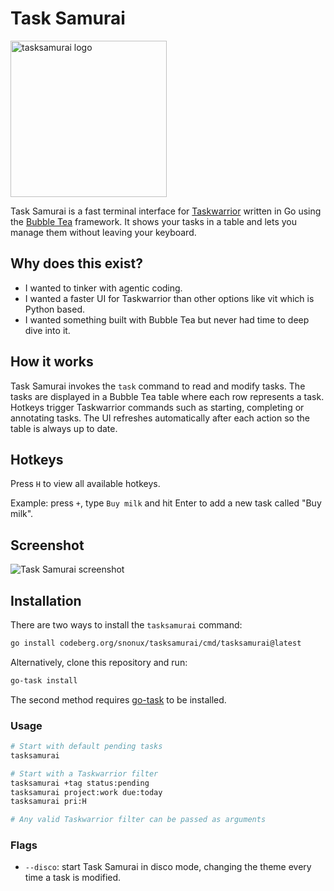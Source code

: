 # Task Samurai

<img src="logo.png" alt="tasksamurai logo" width="250" />

Task Samurai is a fast terminal interface for [Taskwarrior](https://taskwarrior.org/) written in Go using the [Bubble Tea](https://github.com/charmbracelet/bubbletea) framework. It shows your tasks in a table and lets you manage them without leaving your keyboard.

## Why does this exist?

- I wanted to tinker with agentic coding.
- I wanted a faster UI for Taskwarrior than other options like vit which is Python based.
- I wanted something built with Bubble Tea but never had time to deep dive into it.

## How it works

Task Samurai invokes the `task` command to read and modify tasks. The tasks are displayed in a Bubble Tea table where each row represents a task. Hotkeys trigger Taskwarrior commands such as starting, completing or annotating tasks. The UI refreshes automatically after each action so the table is always up to date.

## Hotkeys

Press `H` to view all available hotkeys.

Example: press `+`, type `Buy milk` and hit Enter to add a new task called "Buy milk".

## Screenshot

![Task Samurai screenshot](screenshot.png)

## Installation

There are two ways to install the `tasksamurai` command:

```bash
go install codeberg.org/snonux/tasksamurai/cmd/tasksamurai@latest
```

Alternatively, clone this repository and run:

```bash
go-task install
```

The second method requires [go-task](https://taskfile.dev/) to be installed.

### Usage

```bash
# Start with default pending tasks
tasksamurai

# Start with a Taskwarrior filter
tasksamurai +tag status:pending
tasksamurai project:work due:today
tasksamurai pri:H

# Any valid Taskwarrior filter can be passed as arguments
```

### Flags

- `--disco`: start Task Samurai in disco mode, changing the theme every time a task is modified.
